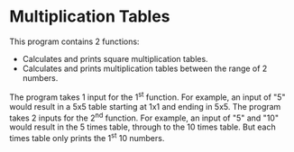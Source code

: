 # Multiplication Tables
This program contains 2 functions:
* Calculates and prints square multiplication tables.
* Calculates and prints multiplication tables between the range of 2 numbers.

The program takes 1 input for the 1<sup>st</sup> function. For example, an input of "5" would result in a 5x5 table starting at 1x1 and ending in 5x5.
The program takes 2 inputs for the 2<sup>nd</sup> function. For example, an input of "5" and "10" would result in the 5 times table, through to the 10 times table. But each times table only prints the 1<sup>st</sup> 10 numbers.
